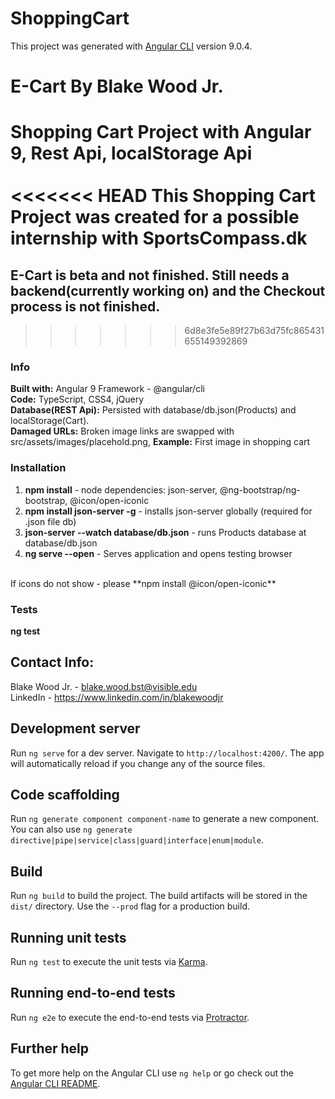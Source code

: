 # ShoppingCart



This project was generated with [Angular CLI](https://github.com/angular/angular-cli) version 9.0.4.

# E-Cart By Blake Wood Jr.
Shopping Cart Project with Angular 9, Rest Api, localStorage Api <br>
<br>
<<<<<<< HEAD
This Shopping Cart Project was created for a possible internship with SportsCompass.dk <br>
=======
## E-Cart is beta and not finished.  Still needs a backend(currently working on) and the Checkout process is not finished.
>>>>>>> 6d8e3fe5e89f27b63d75fc865431655149392869

### Info
**Built with:** Angular 9 Framework - @angular/cli <br>
**Code:** TypeScript, CSS4, jQuery <br>
**Database(REST Api):** Persisted with database/db.json(Products) and localStorage(Cart). <br>
**Damaged URLs:** Broken image links are swapped with src/assets/images/placehold.png, **Example:** First image in shopping cart 

### Installation
1. **npm install** - node dependencies: json-server, @ng-bootstrap/ng-bootstrap, @icon/open-iconic
2. **npm install json-server -g** - installs json-server globally (required for .json file db)
3. **json-server --watch database/db.json** - runs Products database at database/db.json
4. **ng serve --open** - Serves application and opens testing browser
<br>
If icons do not show - please **npm install @icon/open-iconic**

### Tests
**ng test**

## Contact Info: 
Blake Wood Jr. - blake.wood.bst@visible.edu<br>
LinkedIn - https://www.linkedin.com/in/blakewoodjr<br>


## Development server

Run `ng serve` for a dev server. Navigate to `http://localhost:4200/`. The app will automatically reload if you change any of the source files.

## Code scaffolding

Run `ng generate component component-name` to generate a new component. You can also use `ng generate directive|pipe|service|class|guard|interface|enum|module`.

## Build

Run `ng build` to build the project. The build artifacts will be stored in the `dist/` directory. Use the `--prod` flag for a production build.

## Running unit tests

Run `ng test` to execute the unit tests via [Karma](https://karma-runner.github.io).

## Running end-to-end tests

Run `ng e2e` to execute the end-to-end tests via [Protractor](http://www.protractortest.org/).

## Further help

To get more help on the Angular CLI use `ng help` or go check out the [Angular CLI README](https://github.com/angular/angular-cli/blob/master/README.md).
